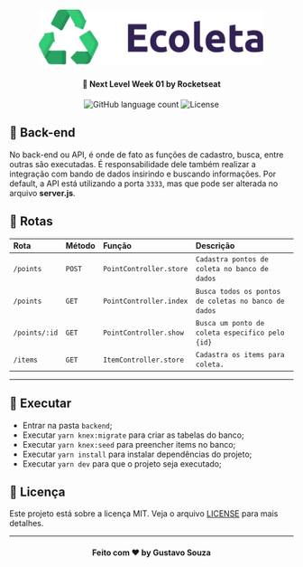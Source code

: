 <h1 align="center">
    <img alt="Ecoleta" width="400px" src="../.github/logo.svg" />
</h1>

<h4 align="center">
  🚀 Next Level Week 01 by Rocketseat
</h4>

<p align="center">
  <img alt="GitHub language count" src="https://img.shields.io/github/languages/count/guuhx97/ecoleta">
  <img alt="License" src="https://img.shields.io/badge/license-MIT-brightgreen">
</p>

## 📰 Back-end

No back-end ou API, é onde de fato as funções de cadastro, busca, entre outras são executadas. É responsabilidade dele também realizar a integração com bando de dados insirindo e buscando informações. Por default, a API está utilizando a porta `3333`, mas que pode ser alterada no arquivo **server.js**.

## 🌱 Rotas

| Rota          | Método | Função                  | Descrição                                            |
| :------------ | :----- | :---------------------- | :--------------------------------------------------- |
| `/points`     | `POST` | `PointController.store` | `Cadastra pontos de coleta no banco de dados`        |
| `/points`     | `GET`  | `PointController.index` | `Busca todos os pontos de coletas no banco de dados` |
| `/points/:id` | `GET`  | `PointController.show`  | `Busca um ponto de coleta especifico pelo {id}`      |
| `/items`      | `GET`  | `ItemController.store`  | `Cadastra os items para coleta.`                     |

---

## 🔄 Executar

- Entrar na pasta `backend`;
- Executar `yarn knex:migrate` para criar as tabelas do banco;
- Executar `yarn knex:seed` para preencher items no banco;
- Executar `yarn install` para instalar dependências do projeto;
- Executar `yarn dev` para que o projeto seja executado;

## 📝 Licença

Este projeto está sobre a licença MIT. Veja o arquivo [LICENSE](../LICENSE.md) para mais detalhes.

---

<h4 align="center">
  Feito com ❤️ by Gustavo Souza
</h4>
